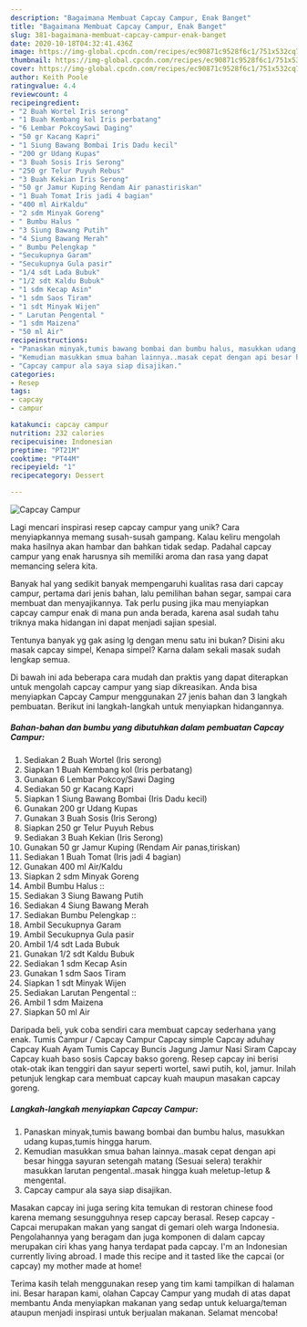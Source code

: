 ```yaml
---
description: "Bagaimana Membuat Capcay Campur, Enak Banget"
title: "Bagaimana Membuat Capcay Campur, Enak Banget"
slug: 381-bagaimana-membuat-capcay-campur-enak-banget
date: 2020-10-18T04:32:41.436Z
image: https://img-global.cpcdn.com/recipes/ec90871c9528f6c1/751x532cq70/capcay-campur-foto-resep-utama.jpg
thumbnail: https://img-global.cpcdn.com/recipes/ec90871c9528f6c1/751x532cq70/capcay-campur-foto-resep-utama.jpg
cover: https://img-global.cpcdn.com/recipes/ec90871c9528f6c1/751x532cq70/capcay-campur-foto-resep-utama.jpg
author: Keith Poole
ratingvalue: 4.4
reviewcount: 4
recipeingredient:
- "2 Buah Wortel Iris serong"
- "1 Buah Kembang kol Iris perbatang"
- "6 Lembar PokcoySawi Daging"
- "50 gr Kacang Kapri"
- "1 Siung Bawang Bombai Iris Dadu kecil"
- "200 gr Udang Kupas"
- "3 Buah Sosis Iris Serong"
- "250 gr Telur Puyuh Rebus"
- "3 Buah Kekian Iris Serong"
- "50 gr Jamur Kuping Rendam Air panastiriskan"
- "1 Buah Tomat Iris jadi 4 bagian"
- "400 ml AirKaldu"
- "2 sdm Minyak Goreng"
- " Bumbu Halus "
- "3 Siung Bawang Putih"
- "4 Siung Bawang Merah"
- " Bumbu Pelengkap "
- "Secukupnya Garam"
- "Secukupnya Gula pasir"
- "1/4 sdt Lada Bubuk"
- "1/2 sdt Kaldu Bubuk"
- "1 sdm Kecap Asin"
- "1 sdm Saos Tiram"
- "1 sdt Minyak Wijen"
- " Larutan Pengental "
- "1 sdm Maizena"
- "50 ml Air"
recipeinstructions:
- "Panaskan minyak,tumis bawang bombai dan bumbu halus, masukkan udang kupas,tumis hingga harum."
- "Kemudian masukkan smua bahan lainnya..masak cepat dengan api besar hingga sayuran setengah matang (Sesuai selera) terakhir masukkan larutan pengental..masak hingga kuah meletup-letup &amp; mengental."
- "Capcay campur ala saya siap disajikan."
categories:
- Resep
tags:
- capcay
- campur

katakunci: capcay campur 
nutrition: 232 calories
recipecuisine: Indonesian
preptime: "PT21M"
cooktime: "PT44M"
recipeyield: "1"
recipecategory: Dessert

---
```



![Capcay Campur](https://img-global.cpcdn.com/recipes/ec90871c9528f6c1/751x532cq70/capcay-campur-foto-resep-utama.jpg)

Lagi mencari inspirasi resep capcay campur yang unik? Cara menyiapkannya memang susah-susah gampang. Kalau keliru mengolah maka hasilnya akan hambar dan bahkan tidak sedap. Padahal capcay campur yang enak harusnya sih memiliki aroma dan rasa yang dapat memancing selera kita.

Banyak hal yang sedikit banyak mempengaruhi kualitas rasa dari capcay campur, pertama dari jenis bahan, lalu pemilihan bahan segar, sampai cara membuat dan menyajikannya. Tak perlu pusing jika mau menyiapkan capcay campur enak di mana pun anda berada, karena asal sudah tahu triknya maka hidangan ini dapat menjadi sajian spesial.

Tentunya banyak yg gak asing lg dengan menu satu ini bukan? Disini aku masak capcay simpel, Kenapa simpel? Karna dalam sekali masak sudah lengkap semua.


Di bawah ini ada beberapa cara mudah dan praktis yang dapat diterapkan untuk mengolah capcay campur yang siap dikreasikan. Anda bisa menyiapkan Capcay Campur menggunakan 27 jenis bahan dan 3 langkah pembuatan. Berikut ini langkah-langkah untuk menyiapkan hidangannya.

<!--inarticleads1-->

##### Bahan-bahan dan bumbu yang dibutuhkan dalam pembuatan Capcay Campur:

1. Sediakan 2 Buah Wortel (Iris serong)
1. Siapkan 1 Buah Kembang kol (Iris perbatang)
1. Gunakan 6 Lembar Pokcoy/Sawi Daging
1. Sediakan 50 gr Kacang Kapri
1. Siapkan 1 Siung Bawang Bombai (Iris Dadu kecil)
1. Gunakan 200 gr Udang Kupas
1. Gunakan 3 Buah Sosis (Iris Serong)
1. Siapkan 250 gr Telur Puyuh Rebus
1. Sediakan 3 Buah Kekian (Iris Serong)
1. Gunakan 50 gr Jamur Kuping (Rendam Air panas,tiriskan)
1. Sediakan 1 Buah Tomat (Iris jadi 4 bagian)
1. Gunakan 400 ml Air/Kaldu
1. Siapkan 2 sdm Minyak Goreng
1. Ambil  Bumbu Halus ::
1. Sediakan 3 Siung Bawang Putih
1. Sediakan 4 Siung Bawang Merah
1. Sediakan  Bumbu Pelengkap ::
1. Ambil Secukupnya Garam
1. Ambil Secukupnya Gula pasir
1. Ambil 1/4 sdt Lada Bubuk
1. Gunakan 1/2 sdt Kaldu Bubuk
1. Sediakan 1 sdm Kecap Asin
1. Gunakan 1 sdm Saos Tiram
1. Siapkan 1 sdt Minyak Wijen
1. Sediakan  Larutan Pengental ::
1. Ambil 1 sdm Maizena
1. Siapkan 50 ml Air


Daripada beli, yuk coba sendiri cara membuat capcay sederhana yang enak. Tumis Campur / Capcay Campur Capcay simple Capcay aduhay Capcay Kuah Ayam Tumis Capcay Buncis Jagung Jamur Nasi Siram Capcay Capcay kuah baso sosis Capcay bakso goreng. Resep capcay ini berisi otak-otak ikan tenggiri dan sayur seperti wortel, sawi putih, kol, jamur. Inilah petunjuk lengkap cara membuat capcay kuah maupun masakan capcay goreng. 

<!--inarticleads2-->

##### Langkah-langkah menyiapkan Capcay Campur:

1. Panaskan minyak,tumis bawang bombai dan bumbu halus, masukkan udang kupas,tumis hingga harum.
1. Kemudian masukkan smua bahan lainnya..masak cepat dengan api besar hingga sayuran setengah matang (Sesuai selera) terakhir masukkan larutan pengental..masak hingga kuah meletup-letup &amp; mengental.
1. Capcay campur ala saya siap disajikan.


Masakan capcay ini juga sering kita temukan di restoran chinese food karena memang sesungguhnya resep capcay berasal. Resep capcay - Capcai merupakan makan yang sangat di gemari oleh warga Indonesia. Pengolahannya yang beragam dan juga komponen di dalam capcay merupakan ciri khas yang hanya terdapat pada capcay. I&#39;m an Indonesian currently living abroad. I made this recipe and it tasted like the capcai (or capcay) my mother made at home! 

Terima kasih telah menggunakan resep yang tim kami tampilkan di halaman ini. Besar harapan kami, olahan Capcay Campur yang mudah di atas dapat membantu Anda menyiapkan makanan yang sedap untuk keluarga/teman ataupun menjadi inspirasi untuk berjualan makanan. Selamat mencoba!
